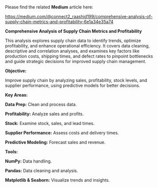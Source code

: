 Please find the related **Medium** article here:


https://medium.com/@connect2_raashid199/comprehensive-analysis-of-supply-chain-metrics-and-profitability-6e1a34e35a74




****Comprehensive Analysis of Supply Chain Metrics and Profitability****


This analysis explores supply chain data to identify trends, optimize profitability, and enhance operational efficiency. It covers data cleaning, descriptive and correlation analyses, and examines key factors like production costs, shipping times, and defect rates to pinpoint bottlenecks and guide strategic decisions for improved supply chain management.


**Objective:**


Improve supply chain by analyzing sales, profitability, stock levels, and supplier performance, using predictive models for better decisions.


**Key Areas:**


**Data Prep:** Clean and process data.


**Profitability:** Analyze sales and profits.


**Stock:** Examine stock, sales, and lead times.


**Supplier Performance:** Assess costs and delivery times.


**Predictive Modeling:** Forecast sales and revenue.


**Tools:**


**NumPy:** Data handling.


**Pandas:** Data cleaning and analysis.


**Matplotlib & Seaborn:** Visualize trends and insights.
